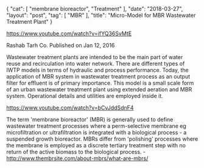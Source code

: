{
   "cat": [
      "membrane bioreactor",
      "Treatment"
   ],
   "date": "2018-03-27",
   "layout": "post",
   "tag": [
      "MBR"
   ],
   "title": "Micro-Model for MBR Wastewater Treatment Plant"
}

https://www.youtube.com/watch?v=ifYQ36SvMtE

Rashab Tarh Co.
Published on Jan 12, 2016

Wastewater treatment plants are intended to be the main part of water reuse and recirculation into water network. There are different types of IWTP models in terms of hydraulic and process performance. Today, the application of MBR system in wastewater treatment process as an output filter for effluent is of primary importance.  This model is a small scale form of an urban wastewater treatment plant using extended aeration and MBR system. Operational details and utilities are employed inside it.

https://www.youtube.com/watch?v=bCvJddSdnF4

The term 'membrane bioreactor' (MBR) is generally used to define wastewater treatment processes where a perm-selective membrane eg microfiltration or ultrafiltration is integrated with a biological process - a suspended growth bioreactor. MBRs differ from 'polishing' processes where the membrane is employed as a discrete tertiary treatment step with no return of the active biomass to the biological process. - http://www.thembrsite.com/about-mbrs/what-are-mbrs/